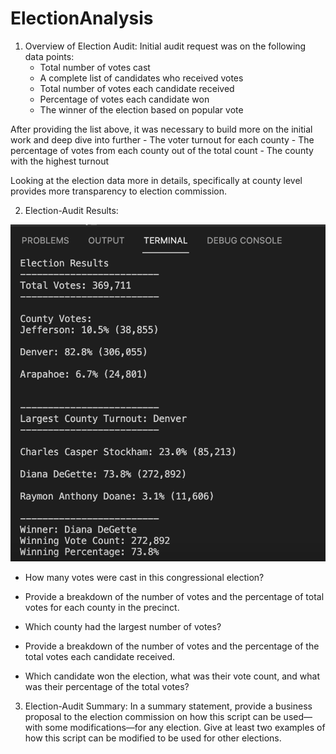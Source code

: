 # ElectionAnalysis
1. Overview of Election Audit: 
  Initial audit request was on the following data points:
      - Total number of votes cast 
      - A complete list of candidates who received votes
      - Total number of votes each candidate received
      - Percentage of votes each candidate won
      - The winner of the election based on popular vote
      
  After providing the list above, it was necessary to build more on the initial work and deep dive into further 
      - The voter turnout for each county
      - The percentage of votes from each county out of the total count
      - The county with the highest turnout
      
  Looking at the election data more in details, specifically at county level provides more transparency to election commission.

2. Election-Audit Results: 

![Deliverable1-ElectionResults.png](Resources/Deliverable1-ElectionResults.png)
- How many votes were cast in this congressional election?

- Provide a breakdown of the number of votes and the percentage of total votes for each county in the precinct.

- Which county had the largest number of votes?

- Provide a breakdown of the number of votes and the percentage of the total votes each candidate received.

- Which candidate won the election, what was their vote count, and what was their percentage of the total votes?

3. Election-Audit Summary: In a summary statement, provide a business proposal to the election commission on how this script can be used—with some modifications—for any election. Give at least two examples of how this script can be modified to be used for other elections.
